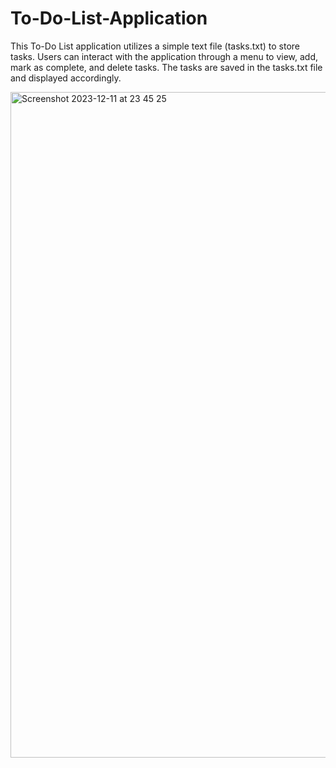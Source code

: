 # To-Do-List-Application
This To-Do List application utilizes a simple text file (tasks.txt) to store tasks. Users can interact with the application through a menu to view, add, mark as complete,
and delete tasks. The tasks are saved in the tasks.txt file and displayed accordingly.


<img width="1065" alt="Screenshot 2023-12-11 at 23 45 25" src="https://github.com/tboody/To-Do-List-Application/assets/73035492/d62d3313-0c9e-4860-935c-7de56b3398ce">
